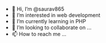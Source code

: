 - 👋 Hi, I’m @saurav865
- 👀 I’m interested in web development
- 🌱 I’m currently learning in PHP
- 💞️ I’m looking to collaborate on ...
- 📫 How to reach me ...

<!---
saurav865/saurav865 is a ✨ special ✨ repository because its `README.md` (this file) appears on your GitHub profile.
You can click the Preview link to take a look at your changes.
--->
